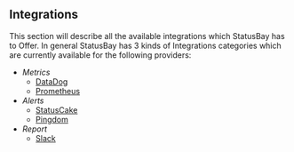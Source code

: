 ## Integrations
This section will describe all the available integrations which StatusBay has to Offer.
In general StatusBay has 3 kinds of Integrations categories which are currently available for the following providers:

* *Metrics*
  *  [DataDog](/docs/integrations/metrics/datadog.md)
  *  [Prometheus](/docs/integrations/metrics/prometheus.md)
* *Alerts*
  * [StatusCake](/docs/integrations/alerts/statuscake.md)
  * [Pingdom](/docs/integrations/alerts/pingdom.md)
* *Report*
  * [Slack](/docs/integrations/report/slack.md)